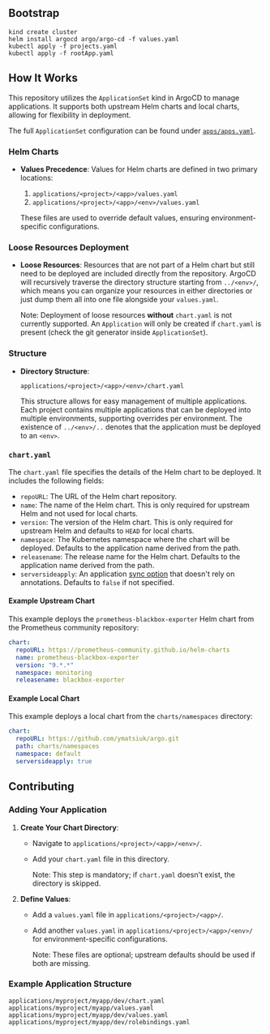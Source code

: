 ## Bootstrap

```
kind create cluster
helm install argocd argo/argo-cd -f values.yaml
kubectl apply -f projects.yaml
kubectl apply -f rootApp.yaml
```

## How It Works

This repository utilizes the `ApplicationSet` kind in ArgoCD to manage applications. It supports both upstream Helm charts and local charts, allowing for flexibility in deployment.

The full `ApplicationSet` configuration can be found under [`apps/apps.yaml`](apps/apps.yaml).

### Helm Charts

- **Values Precedence**: Values for Helm charts are defined in two primary locations:
  1. `applications/<project>/<app>/values.yaml`
  2. `applications/<project>/<app>/<env>/values.yaml`

  These files are used to override default values, ensuring environment-specific configurations.

### Loose Resources Deployment

- **Loose Resources**: Resources that are not part of a Helm chart but still need to be deployed are included directly from the repository. ArgoCD will recursively traverse the directory structure starting from `../<env>/`, which means you can organize your resources in either directories or just dump them all into one file alongside your `values.yaml`.

  Note: Deployment of loose resources **without** `chart.yaml` is not currently supported. An `Application` will only be created if `chart.yaml` is present (check the git generator inside `ApplicationSet`).

### Structure

- **Directory Structure**:
  ```
  applications/<project>/<app>/<env>/chart.yaml
  ```

  This structure allows for easy management of multiple applications. Each project contains multiple applications that can be deployed into multiple environments, supporting overrides per environment. The existence of `../<env>/..` denotes that the application must be deployed to an `<env>`.

### `chart.yaml`

The `chart.yaml` file specifies the details of the Helm chart to be deployed. It includes the following fields:

- `repoURL`: The URL of the Helm chart repository.
- `name`: The name of the Helm chart. This is only required for upstream Helm and not used for local charts.
- `version`: The version of the Helm chart. This is only required for upstream Helm and defaults to `HEAD` for local charts.
- `namespace`: The Kubernetes namespace where the chart will be deployed. Defaults to the application name derived from the path.
- `releasename`: The release name for the Helm chart. Defaults to the application name derived from the path.
- `serversideapply`: An application [sync option](https://argo-cd.readthedocs.io/en/stable/user-guide/sync-options/#server-side-apply) that doesn't rely on annotations. Defaults to `false` if not specified.

#### Example Upstream Chart

This example deploys the `prometheus-blackbox-exporter` Helm chart from the Prometheus community repository:

```yaml
chart:
  repoURL: https://prometheus-community.github.io/helm-charts
  name: prometheus-blackbox-exporter
  version: "9.*.*"
  namespace: monitoring
  releasename: blackbox-exporter
```

#### Example Local Chart

This example deploys a local chart from the `charts/namespaces` directory:

```yaml
chart:
  repoURL: https://github.com/ymatsiuk/argo.git
  path: charts/namespaces
  namespace: default
  serversideapply: true
```

## Contributing

### Adding Your Application

1. **Create Your Chart Directory**:
   - Navigate to `applications/<project>/<app>/<env>/`.
   - Add your `chart.yaml` file in this directory.

     Note: This step is mandatory; if `chart.yaml` doesn't exist, the directory is skipped.

2. **Define Values**:
   - Add a `values.yaml` file in `applications/<project>/<app>/`.
   - Add another `values.yaml` in `applications/<project>/<app>/<env>/` for environment-specific configurations.

     Note: These files are optional; upstream defaults should be used if both are missing.

### Example Application Structure

```
applications/myproject/myapp/dev/chart.yaml
applications/myproject/myapp/values.yaml
applications/myproject/myapp/dev/values.yaml
applications/myproject/myapp/dev/rolebindings.yaml
```
